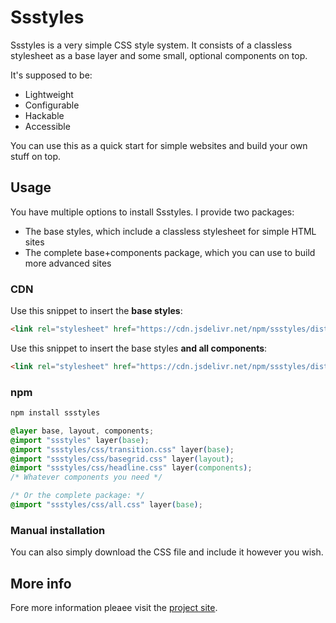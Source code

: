# Ssstyles

Ssstyles is a very simple CSS style system. It consists of a classless stylesheet as a base layer and some small, optional components on top.

It's supposed to be:

-   Lightweight
-   Configurable
-   Hackable
-   Accessible

You can use this as a quick start for simple websites and build your own stuff on top.

## Usage

You have multiple options to install Ssstyles. I provide two packages:

-   The base styles, which include a classless stylesheet for simple HTML sites
-   The complete base+components package, which you can use to build more advanced sites

### CDN

Use this snippet to insert the **base styles**:

```html
<link rel="stylesheet" href="https://cdn.jsdelivr.net/npm/ssstyles/dist/base.css" />
```

Use this snippet to insert the base styles **and all components**:

```html
<link rel="stylesheet" href="https://cdn.jsdelivr.net/npm/ssstyles/dist/style.css" />
```

### npm

```bash
npm install ssstyles
```

```css
@layer base, layout, components;
@import "ssstyles" layer(base);
@import "ssstyles/css/transition.css" layer(base);
@import "ssstyles/css/basegrid.css" layer(layout);
@import "ssstyles/css/headline.css" layer(components);
/* Whatever components you need */

/* Or the complete package: */
@import "ssstyles/css/all.css" layer(base);
```

### Manual installation

You can also simply download the CSS file and include it however you wish.

## More info

Fore more information pleaee visit the [project site](https://iamschulz.github.io/ssstyles).
